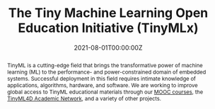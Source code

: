 ---
type: "projects"
title: "The Tiny Machine Learning Open Education Initiative (TinyMLx)"
listPriority: "2" # Code used for list order
date: "2021-08-01T00:00:00Z"
projectCode: TinyMLx

# Course Overiew Abstract.
abstract: TinyML is a cutting-edge field that brings the transformative power of machine learning (ML) to the performance- and power-constrained domain of embedded systems. Successful deployment in this field requires intimate knowledge of applications, algorithms, hardware, and software. We are working to improve global access to TinyML educational materials through our [MOOC courses](https://tinymlx.org/courses), the [TinyML4D Academic Network](https://tinymlx.org/4D), and a variety of other projects.
abstract2: To learn more about the initiative visit our website [https://tinymlx.org](https://tinymlx.org)!
abstract3:

# Summary. An optional shortened abstract.
summary: 

# Collaborators (for those outside of publication list)
collaborators: 
  - MarcoZennaro
  - MarceloRovai
  - HalSpeed
  - GreggBarrett

# Featured image -- named `featured.jpg/png` in this folder. 
image:
  caption: ''
  focal_point: ''
  preview_only: false

---